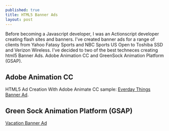 ```yaml
---
published: true
title: HTML5 Banner Ads
layout: post
---
```

Before becoming a Javascript developer, I was an Actionscript developer creating flash sites and banners. I've created banner ads for a range of clients from Yahoo Fatasy Sports and NBC Sports US Open to Toshiba SSD and Verizon Wireless. I've decided to two of the best techneces creating html5 Banner Ads. Adobe Animation CC and GreenSock Animation Platform (GSAP).

## Adobe Animation CC

HTML5 Ad Creation With Adobe Animate CC sample:
[Everday Things Banner Ad](https://s3-us-west-1.amazonaws.com/html5-ad-banners/everyday-things/index.html).

## Green Sock Animation Platform (GSAP)

[Vacation Banner Ad](https://s3-us-west-1.amazonaws.com/html5-ad-banners/vacation/index.html)